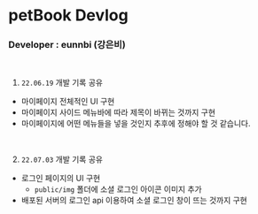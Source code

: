 # petBook Devlog

### Developer : eunnbi (강은비)

<br/>

1. `22.06.19` 개발 기록 공유

- 마이페이지 전체적인 UI 구현
- 마이페이지 사이드 메뉴바에 따라 제목이 바뀌는 것까지 구현
- 마이페이지에 어떤 메뉴들을 넣을 것인지 추후에 정해야 할 것 같습니다.

<br/>

2.  `22.07.03` 개발 기록 공유

- 로그인 페이지의 UI 구현
  - `public/img` 폴더에 소셜 로그인 아이콘 이미지 추가
- 배포된 서버의 로그인 api 이용하여 소셜 로그인 창이 뜨는 것까지 구현
